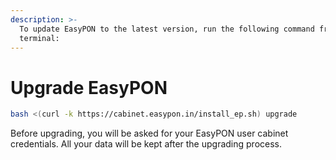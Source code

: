 ```yaml
---
description: >-
  To update EasyPON to the latest version, run the following command from a
  terminal:
---
```


# Upgrade EasyPON

```bash
bash <(curl -k https://cabinet.easypon.in/install_ep.sh) upgrade
```

Before upgrading, you will be asked for your EasyPON user cabinet credentials. All your data will be kept after the upgrading process.

